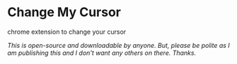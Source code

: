# Change My Cursor
chrome extension to change your cursor

*This is open-source and downloadable by anyone. But, please be polite as I am publishing this and I don't want any others on there. Thanks.*
